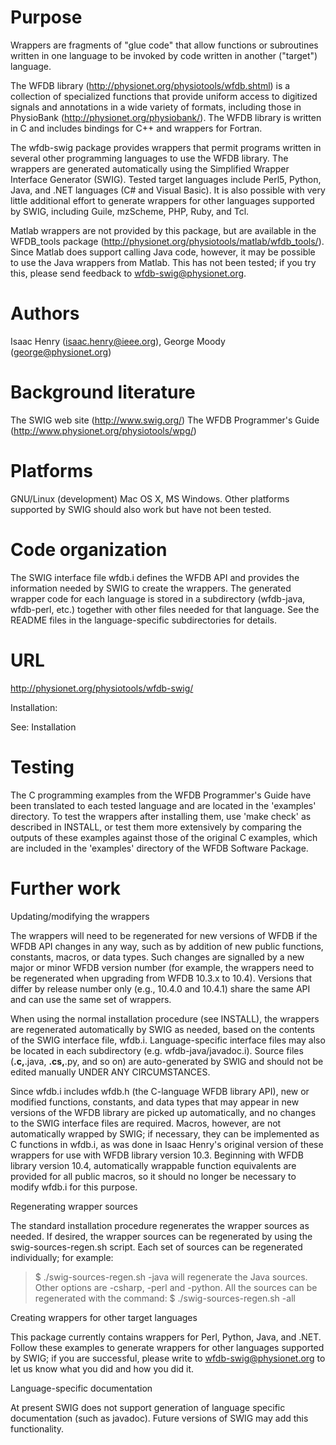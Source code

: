# Purpose #

Wrappers are fragments of "glue code" that allow functions or subroutines
written in one language to be invoked by code written in another ("target")
language.

The WFDB library (http://physionet.org/physiotools/wfdb.shtml) is a collection
of specialized functions that provide uniform access to digitized signals and
annotations in a wide variety of formats, including those in PhysioBank
(http://physionet.org/physiobank/).  The WFDB library is written in C and
includes bindings for C++ and wrappers for Fortran.

The wfdb-swig package provides wrappers that permit programs written in several
other programming languages to use the WFDB library.  The wrappers are
generated automatically using the Simplified Wrapper Interface Generator
(SWIG).  Tested target languages include Perl5, Python, Java, and .NET
languages (C# and Visual Basic).  It is also possible with very little
additional effort to generate wrappers for other languages supported by SWIG,
including Guile, mzScheme, PHP, Ruby, and Tcl.

Matlab wrappers are not provided by this package, but are available in the
WFDB\_tools package (http://physionet.org/physiotools/matlab/wfdb_tools/).
Since Matlab does support calling Java code, however, it may be possible to use
the Java wrappers from Matlab.  This has not been tested; if you try this,
please send feedback to wfdb-swig@physionet.org.


# Authors #

Isaac Henry (isaac.henry@ieee.org), George Moody (george@physionet.org)

# Background literature #

The SWIG web site (http://www.swig.org/)
The WFDB Programmer's Guide (http://www.physionet.org/physiotools/wpg/)

# Platforms #

GNU/Linux (development) Mac OS X, MS Windows.  Other platforms supported by
SWIG should also work but have not been tested.

# Code organization #

The SWIG interface file wfdb.i defines the WFDB API and provides the
information needed by SWIG to create the wrappers.  The generated
wrapper code for each language is stored in a subdirectory (wfdb-java,
wfdb-perl, etc.) together with other files needed for that language.  See the
README files in the language-specific subdirectories for details.

# URL #


http://physionet.org/physiotools/wfdb-swig/

Installation:

See: Installation

# Testing #

The C programming examples from the WFDB Programmer's Guide have been
translated to each tested language and are located in the 'examples'
directory.  To test the wrappers after installing them, use 'make check'
as described in INSTALL, or test them more extensively by comparing the outputs
of these examples against those of the original C examples, which are included
in the 'examples' directory of the WFDB Software Package.

# Further work #

Updating/modifying the wrappers

The wrappers will need to be regenerated for new versions of WFDB if the WFDB
API changes in any way, such as by addition of new public functions, constants,
macros, or data types.  Such changes are signalled by a new major or minor
WFDB version number (for example, the wrappers need to be regenerated when
upgrading from WFDB 10.3.x to 10.4).  Versions that differ by release number
only (e.g., 10.4.0 and 10.4.1) share the same API and can use the same set of
wrappers.

When using the normal installation procedure (see INSTALL), the wrappers are
regenerated automatically by SWIG as needed, based on the contents of the SWIG
interface file, wfdb.i.  Language-specific interface files may also be located
in each subdirectory (e.g. wfdb-java/javadoc.i). Source files (**.c,**.java,
**.cs,**.py, and so on) are auto-generated by SWIG and should not be edited
manually UNDER ANY CIRCUMSTANCES.

Since wfdb.i includes wfdb.h (the C-language WFDB library API), new or modified
functions, constants, and data types that may appear in new versions of the
WFDB library are picked up automatically, and no changes to the SWIG interface
files are required.  Macros, however, are not automatically wrapped by SWIG; if
necessary, they can be implemented as C functions in wfdb.i, as was done in
Isaac Henry's original version of these wrappers for use with WFDB library
version 10.3.  Beginning with WFDB library version 10.4, automatically
wrappable function equivalents are provided for all public macros, so it should
no longer be necessary to modify wfdb.i for this purpose.

Regenerating wrapper sources

The standard installation procedure regenerates the wrapper sources as needed.
If desired, the wrapper sources can be regenerated by using the
swig-sources-regen.sh script.  Each set of sources can be regenerated
individually; for example:
> $ ./swig-sources-regen.sh -java
will regenerate the Java sources. Other options are -csharp, -perl and -python.
All the sources can be regenerated with the command:
> $ ./swig-sources-regen.sh -all

Creating wrappers for other target languages

This package currently contains wrappers for Perl, Python, Java, and .NET.
Follow these examples to generate wrappers for other languages supported by
SWIG; if you are successful, please write to wfdb-swig@physionet.org to let us
know what you did and how you did it.

Language-specific documentation

At present SWIG does not support generation of language specific documentation
(such as javadoc).  Future versions of SWIG may add this functionality.